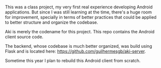 This was a class project, my very first real experience developing Android applications. But since I was still learning at the time, there's a huge room for improvement, specially in terms of better practices that could be applied to better structure and organize the codebase.

Aki is merely the codename for this project. This repo contains the Android client source code.

The backend, whose codebase is much better organized, was build using Flask and is located here: https://github.com/guilhermesgb/aki-server.

Sometime this year I plan to rebuild this Android client from scratch.
